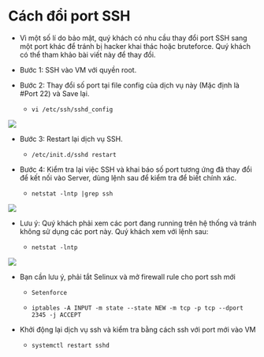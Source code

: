 # Cách đổi port SSH

- Vì một số lí do bảo mật, quý khách có nhu cầu thay đổi port SSH sang một port khác để tránh bị hacker khai thác hoặc bruteforce. Quý khách có thể tham khảo bài viết này để thay đổi.

- Bước 1: SSH vào VM với quyền root.

- Bước 2: Thay đổi số port tại file config của dịch vụ này (Mặc định là #Port 22) và Save lại.

    - ` vi /etc/ssh/sshd_config `

<img src="https://imgur.com/Exj2bUD.png">

- Bước 3: Restart lại dịch vụ SSH.

    - ` /etc/init.d/sshd restart `

- Bước 4: Kiểm tra lại việc SSH và khai báo số port tương ứng đã thay đổi để kết nối vào Server, dùng lệnh sau để kiểm tra để biết chính xác.

    - ` netstat -lntp |grep ssh `

<img src="https://imgur.com/ToW7lnD.png">

- Lưu ý: Quý khách phải xem các port đang running trên hệ thống và tránh không sử dụng các port này. Quý khách xem với lệnh sau:

    - ` netstat -lntp `

<img src="https://imgur.com/ToW7lnD.png">

- Bạn cần lưu ý, phải tắt Selinux và mở firewall rule cho port ssh mới

    - ` Setenforce `

    - ` iptables -A INPUT -m state --state NEW -m tcp -p tcp --dport 2345 -j ACCEPT `

- Khởi động lại dịch vụ ssh và kiểm tra bằng cách ssh với port mới vào VM

    - ` systemctl restart sshd `